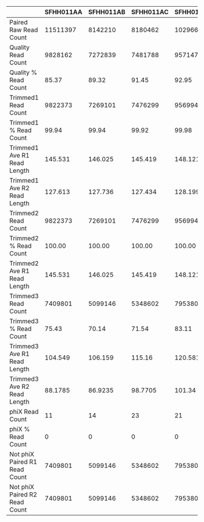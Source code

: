 |    | SFHH011AA | SFHH011AB | SFHH011AC | SFHH011AD | SFHH011AE | SFHH011AF | SFHH011AG | SFHH011AH | SFHH011AI | SFHH011AJ | SFHH011AK | SFHH011AL | SFHH011AM | SFHH011AN | SFHH011AO | SFHH011AP | SFHH011AQ | SFHH011AR | SFHH011A | SFHH011AS | SFHH011AT | SFHH011AU | SFHH011AV | SFHH011AW | SFHH011AX | SFHH011AY | SFHH011AZ | SFHH011BA | SFHH011BB | SFHH011BC | SFHH011BD | SFHH011BE | SFHH011BF | SFHH011BG | SFHH011BH | SFHH011BI | SFHH011BJ | SFHH011BK | SFHH011BL | SFHH011BM | SFHH011BN | SFHH011BO | SFHH011BP | SFHH011BQ | SFHH011BR | SFHH011B | SFHH011BS | SFHH011BT | SFHH011BU | SFHH011BV | SFHH011BW | SFHH011BX | SFHH011BY | SFHH011BZ | SFHH011CA | SFHH011CB | SFHH011CC | SFHH011CD | SFHH011CE | SFHH011CF | SFHH011CG | SFHH011CH | SFHH011C | SFHH011D | SFHH011E | SFHH011F | SFHH011G | SFHH011H | SFHH011I | SFHH011J | SFHH011K | SFHH011L | SFHH011M | SFHH011N | SFHH011O | SFHH011P | SFHH011Q | SFHH011R | SFHH011S | SFHH011T | SFHH011U | SFHH011V | SFHH011W | SFHH011X | SFHH011Y | SFHH011Z |
| --- | --- | --- | --- | --- | --- | --- | --- | --- | --- | --- | --- | --- | --- | --- | --- | --- | --- | --- | --- | --- | --- | --- | --- | --- | --- | --- | --- | --- | --- | --- | --- | --- | --- | --- | --- | --- | --- | --- | --- | --- | --- | --- | --- | --- | --- | --- | --- | --- | --- | --- | --- | --- | --- | --- | --- | --- | --- | --- | --- | --- | --- | --- | --- | --- | --- | --- | --- | --- | --- | --- | --- | --- | --- | --- | --- | --- | --- | --- | --- | --- | --- | --- | --- | --- | --- | --- |
| Paired Raw Read Count | 11511397 | 8142210 | 8180462 | 10296694 | 9285744 | 10078326 | 11635433 | 8846214 | 10630989 | 8434680 | 6764653 | 5826567 | 6660922 | 11148087 | 9279562 | 10634029 | 12037577 | 10977350 | 10193695 | 10305586 | 3584992 | 8443045 | 11611860 | 2853190 | 6401309 | 6452799 | 9006359 | 6242041 | 6430568 | 10490337 | 12690964 | 9128559 | 7559105 | 3146044 | 7063949 | 11212375 | 11034649 | 7675429 | 3992633 | 8703156 | 8133210 | 4285145 | 3996213 | 11761538 | 10013144 | 7536 | 9442823 | 9158809 | 11836641 | 11010127 | 10881452 | 8998492 | 8077809 | 6448144 | 12757684 | 11643282 | 12189073 | 11139889 | 10066191 | 11892853 | 11362719 | 11225832 | 7813336 | 11133909 | 9775006 | 11998553 | 7422754 | 8175180 | 8180839 | 10291039 | 7042762 | 8767420 | 7118568 | 6742820 | 10141183 | 10877259 | 6263754 | 8014479 | 3510553 | 6952847 | 11962381 | 6025225 | 10113465 | 12445268 | 9772474 | 7862151 |
| Quality Read Count | 9828162 | 7272839 | 7481788 | 9571478 | 8607405 | 9150188 | 10617113 | 7974826 | 9567053 | 7579781 | 6073057 | 5048265 | 5946820 | 9937453 | 8368628 | 9646986 | 10729642 | 9739827 | 9331626 | 9517839 | 3162186 | 7456544 | 10484007 | 2260833 | 5678327 | 5687291 | 8104291 | 5578876 | 5844544 | 9604067 | 10402629 | 8373709 | 6850720 | 2682933 | 6361532 | 10241133 | 10033076 | 6837033 | 3483867 | 7853643 | 7336970 | 3789178 | 3511498 | 10565382 | 9232280 | 5869 | 8653465 | 8176345 | 10750465 | 9884876 | 9772279 | 8076393 | 7272219 | 5790623 | 11391883 | 10738161 | 10993882 | 10189777 | 8972511 | 10787049 | 10429080 | 10277650 | 7079068 | 9807847 | 8822880 | 11074166 | 6619563 | 7451545 | 7366935 | 9601637 | 6282482 | 8150167 | 6298625 | 6137803 | 9212568 | 9752374 | 5602731 | 6959978 | 3048053 | 6124926 | 10922936 | 5560977 | 9258664 | 11284400 | 8953891 | 6848401 |
| Quality % Read Count | 85.37 | 89.32 | 91.45 | 92.95 | 92.69 | 90.79 | 91.24 | 90.14 | 89.99 | 89.86 | 89.77 | 86.64 | 89.27 | 89.14 | 90.18 | 90.71 | 89.13 | 88.72 | 91.54 | 92.35 | 88.20 | 88.31 | 90.28 | 79.23 | 88.70 | 88.13 | 89.98 | 89.37 | 90.88 | 91.55 | 81.96 | 91.73 | 90.62 | 85.27 | 90.05 | 91.33 | 90.92 | 89.07 | 87.25 | 90.23 | 90.21 | 88.42 | 87.87 | 89.82 | 92.20 | 77.87 | 91.64 | 89.27 | 90.82 | 89.77 | 89.80 | 89.75 | 90.02 | 89.80 | 89.29 | 92.22 | 90.19 | 91.47 | 89.13 | 90.70 | 91.78 | 91.55 | 90.60 | 88.08 | 90.25 | 92.29 | 89.17 | 91.14 | 90.05 | 93.30 | 89.20 | 92.95 | 88.48 | 91.02 | 90.84 | 89.65 | 89.44 | 86.84 | 86.82 | 88.09 | 91.31 | 92.29 | 91.54 | 90.67 | 91.62 | 87.10 |
| Trimmed1 Read Count | 9822373 | 7269101 | 7476299 | 9569941 | 8605308 | 9147328 | 10612108 | 7963344 | 9552832 | 7565124 | 6064719 | 5044779 | 5942570 | 9934685 | 8352657 | 9633735 | 10718318 | 9726912 | 9327001 | 9512778 | 3160893 | 7449585 | 10471174 | 2260149 | 5676153 | 5679390 | 8096676 | 5567939 | 5827754 | 9599430 | 10399518 | 8369717 | 6845335 | 2682236 | 6361187 | 10232851 | 8952558 | 6836150 | 3483206 | 7848063 | 7330718 | 3782068 | 3487569 | 10563161 | 9228144 | 5864 | 8653210 | 8173165 | 10742771 | 9878898 | 9765931 | 8071438 | 7268626 | 5785774 | 11383247 | 10733045 | 10984333 | 10184733 | 8963838 | 10778583 | 10421704 | 10269882 | 7077419 | 9807157 | 8819119 | 11073752 | 6586440 | 7447502 | 7360487 | 9598319 | 6281500 | 8146823 | 6293242 | 6135074 | 9203097 | 9746206 | 5596774 | 6959348 | 3043627 | 6111410 | 10920098 | 5321028 | 9254969 | 11274903 | 8949959 | 6847065 |
| Trimmed1 % Read Count | 99.94 | 99.94 | 99.92 | 99.98 | 99.97 | 99.96 | 99.95 | 99.85 | 99.85 | 99.80 | 99.86 | 99.93 | 99.92 | 99.97 | 99.80 | 99.86 | 99.89 | 99.86 | 99.95 | 99.94 | 99.95 | 99.90 | 99.87 | 99.96 | 99.96 | 99.86 | 99.90 | 99.80 | 99.71 | 99.95 | 99.97 | 99.95 | 99.92 | 99.97 | 99.99 | 99.91 | 89.23 | 99.98 | 99.98 | 99.92 | 99.91 | 99.81 | 99.31 | 99.97 | 99.95 | 99.91 | 99.99 | 99.96 | 99.92 | 99.93 | 99.93 | 99.93 | 99.95 | 99.91 | 99.92 | 99.95 | 99.91 | 99.95 | 99.90 | 99.92 | 99.92 | 99.92 | 99.97 | 99.99 | 99.95 | 99.99 | 99.49 | 99.94 | 99.91 | 99.96 | 99.98 | 99.95 | 99.91 | 99.95 | 99.89 | 99.93 | 99.89 | 99.99 | 99.85 | 99.77 | 99.97 | 95.68 | 99.96 | 99.91 | 99.95 | 99.98 |
| Trimmed1 Ave R1 Read Length | 145.531 | 146.025 | 145.419 | 148.121 | 146.441 | 145.96 | 145.582 | 146.262 | 145.566 | 146.948 | 145.429 | 140.309 | 141.7 | 148.635 | 144.93 | 146.003 | 144.631 | 145.543 | 145.612 | 144.976 | 146.654 | 144.658 | 146.159 | 146.07 | 149.588 | 146.381 | 144.537 | 145.326 | 144.787 | 145.141 | 146.465 | 146.142 | 146.357 | 147.22 | 149.649 | 146.232 | 145.214 | 148.888 | 148.73 | 146.76 | 145.906 | 146.393 | 144.481 | 148.172 | 146.318 | 146.961 | 150.121 | 145.652 | 146.066 | 145.676 | 145.317 | 146.261 | 145.734 | 146.189 | 146.005 | 145.674 | 145.689 | 146.066 | 144.742 | 145.47 | 145.678 | 146.304 | 145.905 | 149.591 | 144.822 | 149.954 | 144.469 | 145.333 | 146.205 | 148.217 | 150.011 | 147.562 | 147.436 | 146.867 | 146.724 | 144.636 | 145.088 | 149.992 | 144.566 | 145.281 | 146.293 | 146.175 | 146.38 | 145.075 | 145.297 | 148.916 |
| Trimmed1 Ave R2 Read Length | 127.613 | 127.736 | 127.434 | 128.199 | 127.602 | 127.393 | 127.836 | 128.104 | 127.56 | 128.061 | 127.531 | 125.091 | 126.268 | 128.537 | 127.51 | 127.761 | 126.744 | 127.625 | 127.664 | 127.221 | 127.804 | 127.104 | 128.064 | 128.147 | 129.25 | 127.738 | 127.413 | 127.673 | 127.446 | 127.747 | 128.525 | 127.801 | 128.163 | 128.606 | 129.103 | 127.899 | 127.736 | 128.582 | 128.66 | 128.173 | 127.824 | 128.08 | 127.53 | 128.399 | 128.092 | 128.487 | 129.308 | 128.405 | 128.013 | 128.377 | 128.064 | 128.309 | 128.39 | 128.314 | 127.783 | 127.823 | 127.783 | 128.139 | 127.379 | 127.638 | 127.727 | 127.498 | 127.92 | 129.249 | 127.705 | 129.412 | 127.712 | 127.598 | 127.513 | 128.444 | 129.603 | 128.153 | 128.428 | 127.974 | 128.017 | 127.112 | 127.403 | 129.422 | 127.248 | 127.989 | 127.837 | 128.072 | 127.931 | 127.461 | 127.093 | 128.468 |
| Trimmed2 Read Count | 9822373 | 7269101 | 7476299 | 9569941 | 8605308 | 9147328 | 10612108 | 7963344 | 9552832 | 7565124 | 6064719 | 5044779 | 5942570 | 9934685 | 8352657 | 9633735 | 10718318 | 9726912 | 9327001 | 9512778 | 3160893 | 7449585 | 10471174 | 2260149 | 5676153 | 5679390 | 8096676 | 5567939 | 5827754 | 9599430 | 10399518 | 8369717 | 6845335 | 2682236 | 6361187 | 10232851 | 8952558 | 6836150 | 3483206 | 7848063 | 7330718 | 3782068 | 3487569 | 10563161 | 9228144 | 5864 | 8653210 | 8173165 | 10742771 | 9878898 | 9765931 | 8071438 | 7268626 | 5785774 | 11383247 | 10733045 | 10984333 | 10184733 | 8963838 | 10778583 | 10421704 | 10269882 | 7077419 | 9807157 | 8819119 | 11073752 | 6586440 | 7447502 | 7360487 | 9598319 | 6281500 | 8146823 | 6293242 | 6135074 | 9203097 | 9746206 | 5596774 | 6959348 | 3043627 | 6111410 | 10920098 | 5321028 | 9254969 | 11274903 | 8949959 | 6847065 |
| Trimmed2 % Read Count | 100.00 | 100.00 | 100.00 | 100.00 | 100.00 | 100.00 | 100.00 | 100.00 | 100.00 | 100.00 | 100.00 | 100.00 | 100.00 | 100.00 | 100.00 | 100.00 | 100.00 | 100.00 | 100.00 | 100.00 | 100.00 | 100.00 | 100.00 | 100.00 | 100.00 | 100.00 | 100.00 | 100.00 | 100.00 | 100.00 | 100.00 | 100.00 | 100.00 | 100.00 | 100.00 | 100.00 | 100.00 | 100.00 | 100.00 | 100.00 | 100.00 | 100.00 | 100.00 | 100.00 | 100.00 | 100.00 | 100.00 | 100.00 | 100.00 | 100.00 | 100.00 | 100.00 | 100.00 | 100.00 | 100.00 | 100.00 | 100.00 | 100.00 | 100.00 | 100.00 | 100.00 | 100.00 | 100.00 | 100.00 | 100.00 | 100.00 | 100.00 | 100.00 | 100.00 | 100.00 | 100.00 | 100.00 | 100.00 | 100.00 | 100.00 | 100.00 | 100.00 | 100.00 | 100.00 | 100.00 | 100.00 | 100.00 | 100.00 | 100.00 | 100.00 | 100.00 |
| Trimmed2 Ave R1 Read Length | 145.531 | 146.025 | 145.419 | 148.121 | 146.441 | 145.96 | 145.582 | 146.262 | 145.566 | 146.948 | 145.429 | 140.309 | 141.7 | 148.635 | 144.93 | 146.003 | 144.631 | 145.543 | 145.612 | 144.976 | 146.654 | 144.658 | 146.159 | 146.07 | 149.588 | 146.381 | 144.537 | 145.326 | 144.787 | 145.141 | 146.465 | 146.142 | 146.357 | 147.22 | 149.649 | 146.232 | 145.214 | 148.888 | 148.73 | 146.76 | 145.906 | 146.393 | 144.481 | 148.172 | 146.318 | 146.961 | 150.121 | 145.652 | 146.066 | 145.676 | 145.317 | 146.261 | 145.734 | 146.189 | 146.005 | 145.674 | 145.689 | 146.066 | 144.742 | 145.47 | 145.678 | 146.304 | 145.905 | 149.591 | 144.822 | 149.954 | 144.469 | 145.333 | 146.205 | 148.217 | 150.011 | 147.562 | 147.436 | 146.867 | 146.724 | 144.636 | 145.088 | 149.992 | 144.566 | 145.281 | 146.293 | 146.175 | 146.38 | 145.075 | 145.297 | 148.916 |
| Trimmed3 Read Count | 7409801 | 5099146 | 5348602 | 7953809 | 6896879 | 6827094 | 7723279 | 5178733 | 6944093 | 4478368 | 4529339 | 3969345 | 4437901 | 6717223 | 5627660 | 6155915 | 7879132 | 7226890 | 6998065 | 7577672 | 2157356 | 4714783 | 6945645 | 1541767 | 3839483 | 3929626 | 6020184 | 3907393 | 3658703 | 6631665 | 6900185 | 6361446 | 4395612 | 2014518 | 4833088 | 7920235 | 6639841 | 5459129 | 2454074 | 5556812 | 5226664 | 2311506 | 1892678 | 8037995 | 7251700 | 3836 | 6308994 | 4251637 | 7673386 | 6037620 | 6840988 | 5088787 | 4269113 | 3259746 | 7753284 | 7781018 | 8171906 | 7201342 | 6323445 | 7305703 | 7371822 | 7393290 | 5262842 | 7138834 | 6716812 | 8492144 | 4531122 | 5617353 | 4886566 | 8026492 | 3542687 | 6625655 | 3687666 | 4687205 | 6755464 | 6857946 | 4291603 | 4583542 | 1979664 | 3741042 | 8591539 | 4550072 | 7189429 | 7874827 | 7048838 | 5002934 |
| Trimmed3 % Read Count | 75.43 | 70.14 | 71.54 | 83.11 | 80.14 | 74.63 | 72.77 | 65.03 | 72.69 | 59.19 | 74.68 | 78.68 | 74.67 | 67.61 | 67.37 | 63.89 | 73.51 | 74.29 | 75.03 | 79.65 | 68.25 | 63.28 | 66.33 | 68.21 | 67.64 | 69.19 | 74.35 | 70.17 | 62.78 | 69.08 | 66.35 | 76.00 | 64.21 | 75.10 | 75.97 | 77.40 | 74.16 | 79.85 | 70.45 | 70.80 | 71.29 | 61.11 | 54.26 | 76.09 | 78.58 | 65.41 | 72.90 | 52.01 | 71.42 | 61.11 | 70.04 | 63.04 | 58.73 | 56.34 | 68.11 | 72.49 | 74.39 | 70.70 | 70.54 | 67.77 | 70.73 | 71.99 | 74.36 | 72.79 | 76.16 | 76.68 | 68.79 | 75.42 | 66.38 | 83.62 | 56.39 | 81.32 | 58.59 | 76.40 | 73.40 | 70.36 | 76.67 | 65.86 | 65.04 | 61.21 | 78.67 | 85.51 | 77.68 | 69.84 | 78.75 | 73.06 |
| Trimmed3 Ave R1 Read Length | 104.549 | 106.159 | 115.16 | 120.581 | 119.424 | 115.026 | 104.019 | 108.714 | 104.779 | 110.692 | 100.67 | 94.859 | 94.3178 | 108.531 | 107.393 | 107.261 | 101.211 | 102.986 | 105.493 | 111.691 | 117.111 | 119.833 | 110.788 | 100.41 | 122.145 | 103.13 | 99.648 | 106.651 | 103.327 | 106.415 | 102.52 | 109.351 | 107.518 | 107.241 | 119.746 | 110.348 | 103.136 | 113.616 | 105.982 | 106.688 | 104.274 | 110.854 | 103.884 | 108.707 | 111.902 | 101.769 | 125.913 | 101.187 | 108.667 | 95.5264 | 100.644 | 105.153 | 97.8489 | 107.939 | 116.191 | 109.375 | 108.124 | 110.381 | 111.993 | 109.138 | 111.897 | 121.539 | 106.161 | 117.442 | 103.464 | 118.808 | 98.1189 | 107.918 | 104.659 | 122.382 | 119.425 | 125.345 | 106.938 | 111.251 | 110.962 | 103.824 | 107.756 | 122.351 | 106.156 | 118.033 | 112.324 | 114.709 | 117.52 | 111.702 | 108.595 | 122.531 |
| Trimmed3 Ave R2 Read Length | 88.1785 | 86.9235 | 98.7705 | 101.34 | 100.588 | 96.0459 | 86.0398 | 81.2865 | 85.2738 | 80.9573 | 87.0398 | 89.9975 | 88.3389 | 85.1515 | 92.594 | 87.1709 | 85.9372 | 85.4563 | 89.2493 | 95.2593 | 96.8409 | 95.4208 | 92.0814 | 87.801 | 93.4667 | 85.718 | 87.7379 | 89.6915 | 87.2066 | 89.7695 | 88.2111 | 91.1688 | 89.0497 | 90.9918 | 93.2556 | 94.139 | 88.0036 | 93.6709 | 85.0481 | 85.4435 | 86.2474 | 91.6984 | 89.6197 | 88.201 | 94.3993 | 86.3517 | 94.8084 | 80.9266 | 84.2656 | 79.7723 | 83.9278 | 89.0845 | 78.6886 | 85.2489 | 89.8258 | 88.1005 | 88.6827 | 92.9066 | 95.891 | 86.8422 | 92.8055 | 102.656 | 87.0335 | 87.9741 | 89.1101 | 89.9993 | 87.244 | 89.4555 | 87.6768 | 103.405 | 84.791 | 106.448 | 79.8122 | 92.7793 | 91.594 | 85.4128 | 93.4253 | 87.8623 | 92.3219 | 102.171 | 94.375 | 99.169 | 98.545 | 94.6689 | 92.4434 | 100.498 |
| phiX Read Count | 11 | 14 | 23 | 21 | 14 | 14 | 24 | 14 | 8 | 15 | 3 | 6 | 6 | 10 | 13 | 16 | 18 | 39 | 4 | 13 | 5 | 20 | 30 | 2 | 29 | 12 | 23 | 23 | 34 | 20 | 26 | 13 | 23 | 11 | 51 | 72 | 23 | 10 | 33 | 14 | 19 | 10 | 7 | 7 | 18 | 0 | 19 | 10 | 15 | 11 | 13 | 24 | 12 | 20 | 24 | 15 | 15 | 24 | 40 | 16 | 32 | 40 | 31 | 10 | 23 | 17 | 13 | 29 | 23 | 62 | 34 | 45 | 3 | 10 | 99 | 23 | 12 | 15 | 16 | 8 | 21 | 13 | 13 | 30 | 42 | 22 |
| phiX % Read Count | 0 | 0 | 0 | 0 | 0 | 0 | 0 | 0 | 0 | 0 | 0 | 0 | 0 | 0 | 0 | 0 | 0 | 0 | 0 | 0 | 0 | 0 | 0 | 0 | 0 | 0 | 0 | 0 | 0 | 0 | 0 | 0 | 0 | 0 | 0 | 0 | 0 | 0 | 0 | 0 | 0 | 0 | 0 | 0 | 0 | 0 | 0 | 0 | 0 | 0 | 0 | 0 | 0 | 0 | 0 | 0 | 0 | 0 | 0 | 0 | 0 | 0 | 0 | 0 | 0 | 0 | 0 | 0 | 0 | 0 | 0 | 0 | 0 | 0 | 0 | 0 | 0 | 0 | 0 | 0 | 0 | 0 | 0 | 0 | 0 | 0 |
| Not phiX Paired R1 Read Count | 7409801 | 5099146 | 5348602 | 7953809 | 6896879 | 6827094 | 7723279 | 5178733 | 6944093 | 4478368 | 4529339 | 3969345 | 4437901 | 6717223 | 5627660 | 6155915 | 7879132 | 7226888 | 6998065 | 7577672 | 2157356 | 4714783 | 6945645 | 1541767 | 3839483 | 3929626 | 6020183 | 3907393 | 3658703 | 6631665 | 6900185 | 6361446 | 4395612 | 2014518 | 4833088 | 7920231 | 6639841 | 5459129 | 2454069 | 5556812 | 5226664 | 2311506 | 1892678 | 8037995 | 7251700 | 3836 | 6308994 | 4251637 | 7673386 | 6037619 | 6840988 | 5088787 | 4269113 | 3259746 | 7753284 | 7781018 | 8171906 | 7201342 | 6323444 | 7305703 | 7371822 | 7393289 | 5262842 | 7138834 | 6716812 | 8492144 | 4531122 | 5617349 | 4886566 | 8026492 | 3542687 | 6625655 | 3687666 | 4687205 | 6755464 | 6857946 | 4291603 | 4583542 | 1979663 | 3741042 | 8591538 | 4550072 | 7189429 | 7874827 | 7048835 | 5002934 |
| Not phiX Paired R2 Read Count | 7409801 | 5099146 | 5348602 | 7953809 | 6896879 | 6827094 | 7723279 | 5178733 | 6944093 | 4478368 | 4529339 | 3969345 | 4437901 | 6717223 | 5627660 | 6155915 | 7879132 | 7226888 | 6998065 | 7577672 | 2157356 | 4714783 | 6945645 | 1541767 | 3839483 | 3929626 | 6020183 | 3907393 | 3658703 | 6631665 | 6900185 | 6361446 | 4395612 | 2014518 | 4833088 | 7920231 | 6639841 | 5459129 | 2454069 | 5556812 | 5226664 | 2311506 | 1892678 | 8037995 | 7251700 | 3836 | 6308994 | 4251637 | 7673386 | 6037619 | 6840988 | 5088787 | 4269113 | 3259746 | 7753284 | 7781018 | 8171906 | 7201342 | 6323444 | 7305703 | 7371822 | 7393289 | 5262842 | 7138834 | 6716812 | 8492144 | 4531122 | 5617349 | 4886566 | 8026492 | 3542687 | 6625655 | 3687666 | 4687205 | 6755464 | 6857946 | 4291603 | 4583542 | 1979663 | 3741042 | 8591538 | 4550072 | 7189429 | 7874827 | 7048835 | 5002934 |
